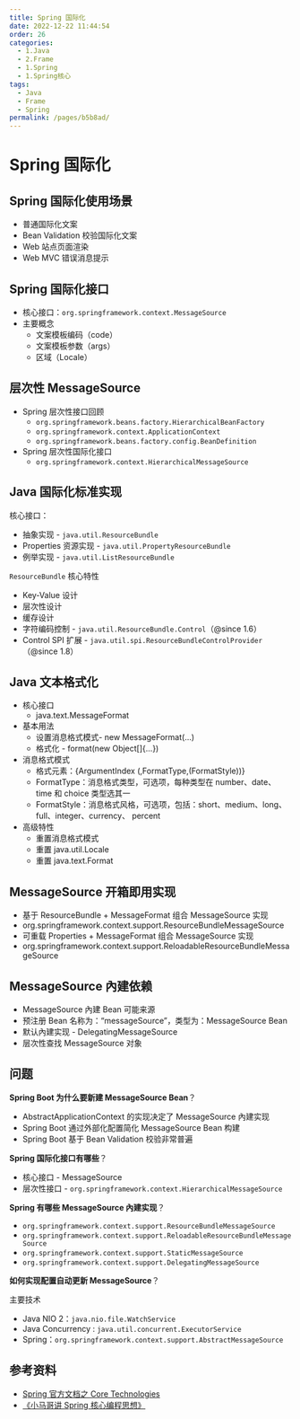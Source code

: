 ```yaml
---
title: Spring 国际化
date: 2022-12-22 11:44:54
order: 26
categories:
  - 1.Java
  - 2.Frame
  - 1.Spring
  - 1.Spring核心
tags:
  - Java
  - Frame
  - Spring
permalink: /pages/b5b8ad/
---
```


# Spring 国际化

## Spring 国际化使用场景

- 普通国际化文案
- Bean Validation 校验国际化文案
- Web 站点页面渲染
- Web MVC 错误消息提示

## Spring 国际化接口

- 核心接口：`org.springframework.context.MessageSource`
- 主要概念
  - 文案模板编码（code）
  - 文案模板参数（args）
  - 区域（Locale）

## 层次性 MessageSource

- Spring 层次性接口回顾
  - `org.springframework.beans.factory.HierarchicalBeanFactory`
  - `org.springframework.context.ApplicationContext`
  - `org.springframework.beans.factory.config.BeanDefinition`
- Spring 层次性国际化接口
  - `org.springframework.context.HierarchicalMessageSource`

## Java 国际化标准实现

核心接口：

- 抽象实现 - `java.util.ResourceBundle`
- Properties 资源实现 - `java.util.PropertyResourceBundle`
- 例举实现 - `java.util.ListResourceBundle`

`ResourceBundle` 核心特性

- Key-Value 设计
- 层次性设计
- 缓存设计
- 字符编码控制 - `java.util.ResourceBundle.Control`（@since 1.6）
- Control SPI 扩展 - `java.util.spi.ResourceBundleControlProvider`（@since 1.8）

## Java 文本格式化

- 核心接口
  - java.text.MessageFormat
- 基本用法
  - 设置消息格式模式- new MessageFormat(...)
  - 格式化 - format(new Object[]{...})
- 消息格式模式
  - 格式元素：{ArgumentIndex (,FormatType,(FormatStyle))}
  - FormatType：消息格式类型，可选项，每种类型在 number、date、time 和 choice 类型选其一
  - FormatStyle：消息格式风格，可选项，包括：short、medium、long、full、integer、currency、
    percent
- 高级特性
  - 重置消息格式模式
  - 重置 java.util.Locale
  - 重置 java.text.Format

## MessageSource 开箱即用实现

- 基于 ResourceBundle + MessageFormat 组合 MessageSource 实现
- org.springframework.context.support.ResourceBundleMessageSource
- 可重载 Properties + MessageFormat 组合 MessageSource 实现
- org.springframework.context.support.ReloadableResourceBundleMessageSource

## MessageSource 內建依赖

- MessageSource 內建 Bean 可能来源
- 预注册 Bean 名称为：“messageSource”，类型为：MessageSource Bean
- 默认內建实现 - DelegatingMessageSource
- 层次性查找 MessageSource 对象

## 问题

**Spring Boot 为什么要新建 MessageSource Bean**？

- AbstractApplicationContext 的实现决定了 MessageSource 內建实现
- Spring Boot 通过外部化配置简化 MessageSource Bean 构建
- Spring Boot 基于 Bean Validation 校验非常普遍

**Spring 国际化接口有哪些**？

- 核心接口 - MessageSource
- 层次性接口 - `org.springframework.context.HierarchicalMessageSource`

**Spring 有哪些 MessageSource 內建实现**？

- `org.springframework.context.support.ResourceBundleMessageSource`
- `org.springframework.context.support.ReloadableResourceBundleMessageSource`
- `org.springframework.context.support.StaticMessageSource`
- `org.springframework.context.support.DelegatingMessageSource`

**如何实现配置自动更新 MessageSource**？

主要技术

- Java NIO 2：`java.nio.file.WatchService`
- Java Concurrency : `java.util.concurrent.ExecutorService`
- Spring：`org.springframework.context.support.AbstractMessageSource`

## 参考资料

- [Spring 官方文档之 Core Technologies](https://docs.spring.io/spring-framework/docs/current/spring-framework-reference/core.html#beans)
- [《小马哥讲 Spring 核心编程思想》](https://time.geekbang.org/course/intro/265)